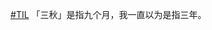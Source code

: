 <p><a href="https://e5n.cc/tags/TIL" class="mention hashtag" rel="tag">#<span>TIL</span></a> 「三秋」是指九个月，我一直以为是指三年。</p>